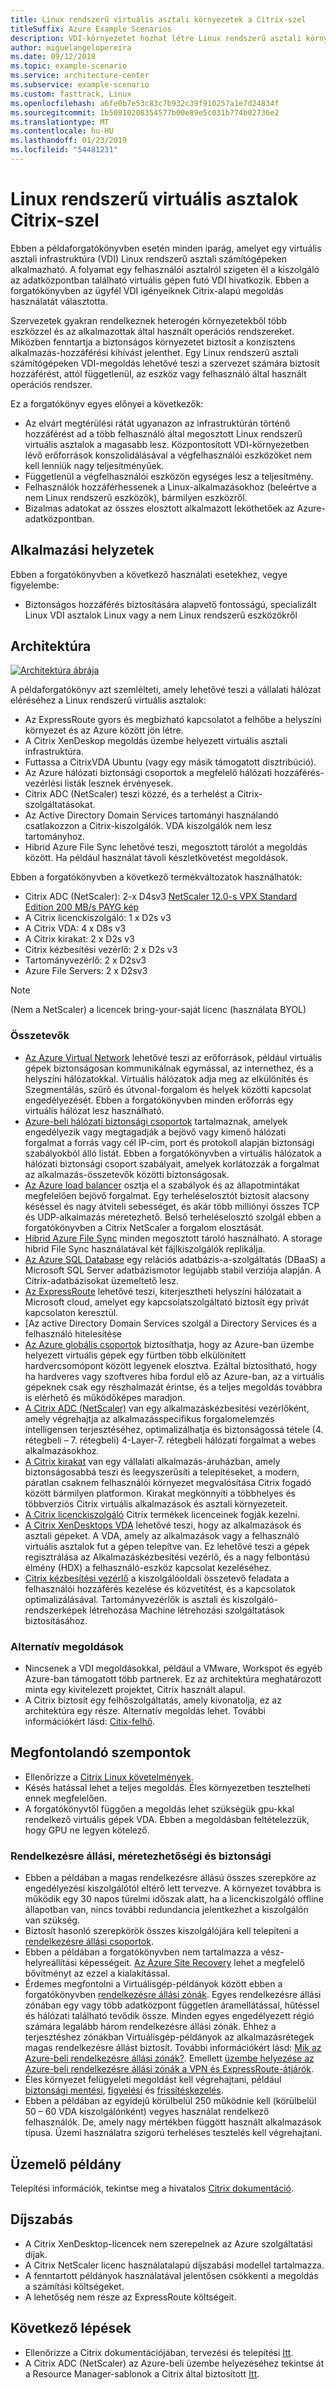 ```yaml
---
title: Linux rendszerű virtuális asztali környezetek a Citrix-szel
titleSuffix: Azure Example Scenarios
description: VDI-környezetet hozhat létre Linux rendszerű asztali környezetekhez a Citrix használatával az Azure-ban.
author: miguelangelopereira
ms.date: 09/12/2018
ms.topic: example-scenario
ms.service: architecture-center
ms.subservice: example-scenario
ms.custom: fasttrack, Linux
ms.openlocfilehash: a6fe0b7e53c83c7b932c39f910257a1e7d24834f
ms.sourcegitcommit: 1b50810208354577b00e89e5c031b774b02736e2
ms.translationtype: MT
ms.contentlocale: hu-HU
ms.lasthandoff: 01/23/2019
ms.locfileid: "54481231"
---
```

# <a name="linux-virtual-desktops-with-citrix"></a>Linux rendszerű virtuális asztalok Citrix-szel

Ebben a példaforgatókönyvben esetén minden iparág, amelyet egy virtuális asztali infrastruktúra (VDI) Linux rendszerű asztali számítógépeken alkalmazható. A folyamat egy felhasználói asztalról szigeten él a kiszolgáló az adatközpontban található virtuális gépen futó VDI hivatkozik. Ebben a forgatókönyvben az ügyfél VDI igényeiknek Citrix-alapú megoldás használatát választotta.

Szervezetek gyakran rendelkeznek heterogén környezetekből több eszközzel és az alkalmazottak által használt operációs rendszereket. Miközben fenntartja a biztonságos környezetet biztosít a konzisztens alkalmazás-hozzáférési kihívást jelenthet. Egy Linux rendszerű asztali számítógépeken VDI-megoldás lehetővé teszi a szervezet számára biztosít hozzáférést, attól függetlenül, az eszköz vagy felhasználó által használt operációs rendszer.

Ez a forgatókönyv egyes előnyei a következők:

- Az elvárt megtérülési rátát ugyanazon az infrastruktúrán történő hozzáférést ad a több felhasználó által megosztott Linux rendszerű virtuális asztalok a magasabb lesz. Központosított VDI-környezetben lévő erőforrások konszolidálásával a végfelhasználói eszközöket nem kell lenniük nagy teljesítményűek.
- Függetlenül a végfelhasználói eszközön egységes lesz a teljesítmény.
- Felhasználók hozzáférhessenek a Linux-alkalmazásokhoz (beleértve a nem Linux rendszerű eszközök), bármilyen eszközről.
- Bizalmas adatokat az összes elosztott alkalmazott leköthetőek az Azure-adatközpontban.

## <a name="relevant-use-cases"></a>Alkalmazási helyzetek

Ebben a forgatókönyvben a következő használati esetekhez, vegye figyelembe:

- Biztonságos hozzáférés biztosítására alapvető fontosságú, specializált Linux VDI asztalok Linux vagy a nem Linux rendszerű eszközökről

## <a name="architecture"></a>Architektúra

[![](./media/azure-citrix-sample-diagram.png "Architektúra ábrája")](./media/azure-citrix-sample-diagram.png#lightbox)

A példaforgatókönyv azt szemlélteti, amely lehetővé teszi a vállalati hálózat eléréséhez a Linux rendszerű virtuális asztalok:

- Az ExpressRoute gyors és megbízható kapcsolatot a felhőbe a helyszíni környezet és az Azure között jön létre.
- A Citrix XenDeskop megoldás üzembe helyezett virtuális asztali infrastruktúra.
- Futtassa a CitrixVDA Ubuntu (vagy egy másik támogatott disztribúció).
- Az Azure hálózati biztonsági csoportok a megfelelő hálózati hozzáférés-vezérlési listák lesznek érvényesek.
- Citrix ADC (NetScaler) teszi közzé, és a terhelést a Citrix-szolgáltatásokat.
- Az Active Directory Domain Services tartományi használandó csatlakozzon a Citrix-kiszolgálók. VDA kiszolgálók nem lesz tartományhoz.
- Hibrid Azure File Sync lehetővé teszi, megosztott tárolót a megoldás között. Ha például használat távoli készletkövetést megoldások.

Ebben a forgatókönyvben a következő termékváltozatok használhatók:

- Citrix ADC (NetScaler): 2-x D4sv3 [NetScaler 12.0-s VPX Standard Edition 200 MB/s PAYG kép](https://azuremarketplace.microsoft.com/pt-br/marketplace/apps/citrix.netscalervpx-120?tab=PlansAndPrice)
- A Citrix licenckiszolgáló: 1 x D2s v3
- A Citrix VDA: 4 x D8s v3
- A Citrix kirakat: 2 x D2s v3
- Citrix kézbesítési vezérlő: 2 x D2s v3
- Tartományvezérlő: 2 x D2sv3
- Azure File Servers: 2 x D2sv3

> [!NOTE]
> (Nem a NetScaler) a licencek bring-your-saját licenc (használata BYOL)

### <a name="components"></a>Összetevők

- [Az Azure Virtual Network](/azure/virtual-network/virtual-networks-overview) lehetővé teszi az erőforrások, például virtuális gépek biztonságosan kommunikálnak egymással, az internethez, és a helyszíni hálózatokkal. Virtuális hálózatok adja meg az elkülönítés és Szegmentálás, szűrő és útvonal-forgalom és helyek közötti kapcsolat engedélyezését. Ebben a forgatókönyvben minden erőforrás egy virtuális hálózat lesz használható.
- [Azure-beli hálózati biztonsági csoportok](/azure/virtual-network/security-overview) tartalmaznak, amelyek engedélyezik vagy megtagadják a bejövő vagy kimenő hálózati forgalmat a forrás vagy cél IP-cím, port és protokoll alapján biztonsági szabályokból álló listát. Ebben a forgatókönyvben a virtuális hálózatok a hálózati biztonsági csoport szabályait, amelyek korlátozzák a forgalmat az alkalmazás-összetevők közötti biztonságosak.
- [Az Azure load balancer](/azure/application-gateway/overview) osztja el a szabályok és az állapotmintákat megfelelően bejövő forgalmat. Egy terheléselosztót biztosít alacsony késéssel és nagy átviteli sebességet, és akár több milliónyi összes TCP és UDP-alkalmazás méretezhető. Belső terheléselosztó szolgál ebben a forgatókönyvben a Citrix NetScaler a forgalom elosztását.
- [Hibrid Azure File Sync](https://github.com/MicrosoftDocs/azure-docs/edit/master/articles/storage/files/storage-sync-files-planning.md) minden megosztott tároló használható. A storage hibrid File Sync használatával két fájlkiszolgálók replikálja.
- [Az Azure SQL Database](/azure/sql-database/sql-database-technical-overview) egy relációs adatbázis-a-szolgáltatás (DBaaS) a Microsoft SQL Server adatbázismotor legújabb stabil verziója alapján. A Citrix-adatbázisokat üzemeltető lesz.
- [Az ExpressRoute](/azure/expressroute/expressroute-introduction) lehetővé teszi, kiterjesztheti helyszíni hálózatait a Microsoft cloud, amelyet egy kapcsolatszolgáltató biztosít egy privát kapcsolaton keresztül.
- [Az active Directory Domain Services szolgál a Directory Services és a felhasználó hitelesítése
- [Az Azure globális csoportok](/azure/virtual-machines/windows/tutorial-availability-sets) biztosíthatja, hogy az Azure-ban üzembe helyezett virtuális gépek egy fürtben több elkülönített hardvercsomópont között legyenek elosztva. Ezáltal biztosítható, hogy ha hardveres vagy szoftveres hiba fordul elő az Azure-ban, az a virtuális gépeknek csak egy részhalmazát érintse, és a teljes megoldás továbbra is elérhető és működőképes maradjon.
- [A Citrix ADC (NetScaler)](https://www.citrix.com/products/citrix-adc) van egy alkalmazáskézbesítési vezérlőként, amely végrehajtja az alkalmazásspecifikus forgalomelemzés intelligensen terjesztéséhez, optimalizálhatja és biztonságossá tétele (4. rétegbeli – 7. rétegbeli) 4-Layer-7. rétegbeli hálózati forgalmat a webes alkalmazásokhoz.
- [A Citrix kirakat](https://www.citrix.com/products/citrix-virtual-apps-and-desktops/citrix-storefront.html) van egy vállalati alkalmazás-áruházban, amely biztonságosabbá teszi és leegyszerűsíti a telepítéseket, a modern, páratlan csaknem felhasználói környezet megvalósítása Citrix fogadó között bármilyen platformon. Kirakat megkönnyíti a többhelyes és többverziós Citrix virtuális alkalmazások és asztali környezeteit.
- [A Citrix licenckiszolgáló](https://www.citrix.com/buy/licensing/overview.html) Citrix termékek licenceinek fogják kezelni.
- [A Citrix XenDesktops VDA](https://docs.citrix.com/en-us/citrix-virtual-apps-desktops-service) lehetővé teszi, hogy az alkalmazások és asztali gépeket. A VDA, amely az alkalmazások vagy a felhasználó virtuális asztalok fut a gépen telepítve van. Ez lehetővé teszi a gépek regisztrálása az Alkalmazáskézbesítési vezérlő, és a nagy felbontású élmény (HDX) a felhasználó-eszköz kapcsolat kezeléséhez.
- [Citrix kézbesítési vezérlő](https://docs.citrix.com/en-us/xenapp-and-xendesktop/7-15-ltsr/manage-deployment/delivery-controllers) a kiszolgálóoldali összetevő feladata a felhasználói hozzáférés kezelése és közvetítést, és a kapcsolatok optimalizálásával. Tartományvezérlők is asztali és kiszolgáló-rendszerképek létrehozása Machine létrehozási szolgáltatások biztosításához.

### <a name="alternatives"></a>Alternatív megoldások

- Nincsenek a VDI megoldásokkal, például a VMware, Workspot és egyéb Azure-ban támogatott több partnerek. Ez az architektúra meghatározott minta egy kivitelezett projektet, Citrix használt alapul.
- A Citrix biztosít egy felhőszolgáltatás, amely kivonatolja, ez az architektúra egy része. Alternatív megoldás lehet. További információkért lásd: [Citix-felhő](https://www.citrix.com/products/citrix-cloud).

## <a name="considerations"></a>Megfontolandó szempontok

- Ellenőrizze a [Citrix Linux követelmények](https://docs.citrix.com/en-us/linux-virtual-delivery-agent/current-release/system-requirements).
- Késés hatással lehet a teljes megoldás. Éles környezetben tesztelheti ennek megfelelően.
- A forgatókönyvtől függően a megoldás lehet szükségük gpu-kkal rendelkező virtuális gépek VDA. Ebben a megoldásban feltételezzük, hogy GPU ne legyen kötelező.

### <a name="availability-scalability-and-security"></a>Rendelkezésre állási, méretezhetőségi és biztonsági

- Ebben a példában a magas rendelkezésre állású összes szerepköre az engedélyezési kiszolgálótól eltérő lett tervezve. A környezet továbbra is működik egy 30 napos türelmi időszak alatt, ha a licenckiszolgáló offline állapotban van, nincs további redundancia jelentkezhet a kiszolgálón van szükség.
- Biztosít hasonló szerepkörök összes kiszolgálójára kell telepíteni a [rendelkezésre állási csoportok](/azure/virtual-machines/windows/manage-availability#configure-multiple-virtual-machines-in-an-availability-set-for-redundancy).
- Ebben a példában a forgatókönyvben nem tartalmazza a vész-helyreállítási képességeit. [Az Azure Site Recovery](/azure/site-recovery/site-recovery-overview) lehet a megfelelő bővítményt az ezzel a kialakítással.
- Érdemes megfontolni a Virtuálisgép-példányok között ebben a forgatókönyvben [rendelkezésre állási zónák](/azure/availability-zones/az-overview). Egyes rendelkezésre állási zónában egy vagy több adatközpont független áramellátással, hűtéssel és hálózati található tevődik össze. Minden egyes engedélyezett régió számára legalább három rendelkezésre állási zónák. Ehhez a terjesztéshez zónákban Virtuálisgép-példányok az alkalmazásrétegek magas rendelkezésre állást biztosít. További információkért lásd: [Mik az Azure-beli rendelkezésre állási zónák?](/azure/availability-zones/az-overview). Emellett [üzembe helyezése az Azure-beli rendelkezésre állási zónák a VPN és ExpressRoute-átjárók](/azure/vpn-gateway/about-zone-redundant-vnet-gateways).
- Éles környezet felügyeleti megoldást kell végrehajtani, például [biztonsági mentési](/azure/backup/backup-introduction-to-azure-backup), [figyelési](/azure/monitoring-and-diagnostics/monitoring-overview) és [frissítéskezelés](/azure/automation/automation-update-management).
- Ebben a példában az egyidejű körülbelül 250 működnie kell (körülbelül 50 – 60 VDA kiszolgálónként) vegyes használat rendelkező felhasználók. De, amely nagy mértékben függött használt alkalmazások típusa. Üzemi használatra szigorú terheléses tesztelés kell végrehajtani.

## <a name="deployment"></a>Üzemelő példány

Telepítési információk, tekintse meg a hivatalos [Citrix dokumentáció](https://docs.citrix.com/en-us/citrix-virtual-apps-desktops/install-configure.html).

## <a name="pricing"></a>Díjszabás

- A Citrix XenDesktop-licencek nem szerepelnek az Azure szolgáltatási díjak.
- A Citrix NetScaler licenc használatalapú díjszabási modellel tartalmazza.
- A fenntartott példányok használatával jelentősen csökkenti a megoldás a számítási költségeket.
- A lehetőség nem része az ExpressRoute költségeit.

## <a name="next-steps"></a>Következő lépések

- Ellenőrizze a Citrix dokumentációjában, tervezési és telepítési [Itt](https://docs.citrix.com/en-us/citrix-virtual-apps-desktops/install-configure).
- A Citrix ADC (NetScaler) az Azure-beli üzembe helyezéséhez tekintse át a Resource Manager-sablonok a Citrix által biztosított [Itt](https://github.com/citrix/netscaler-azure-templates).
